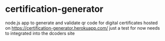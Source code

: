 # certification-generator
node.js app to generate and validate qr code for digital certificates
hosted on https://certification-generator.herokuapp.com/
just a test for now
needs to integrated into the dcoders site

